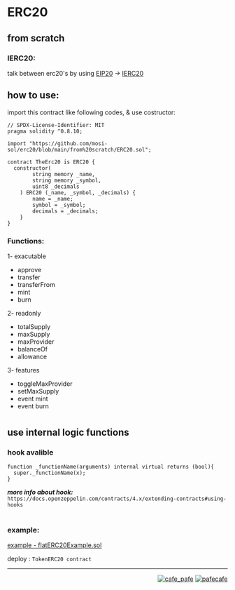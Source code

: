 # ERC20 
## from scratch

### IERC20:
talk between erc20's by using [EIP20](https://eips.ethereum.org/EIPS/eip-20) -> [IERC20](https://github.com/mosi-sol/erc20/blob/main/IERC20.sol)

## how to use:
import this contract like following codes, & use costructor:

```solidity
// SPDX-License-Identifier: MIT
pragma solidity ^0.8.10;

import "https://github.com/mosi-sol/erc20/blob/main/from%20scratch/ERC20.sol";

contract TheErc20 is ERC20 {
  constructor(
        string memory _name,
        string memory _symbol,
        uint8 _decimals
    ) ERC20 (_name, _symbol, _decimals) {
        name = _name;
        symbol = _symbol;
        decimals = _decimals;
    }
}
```

### Functions:

1- exacutable
- approve
- transfer
- transferFrom
- mint
- burn

2- readonly
- totalSupply
- maxSupply
- maxProvider
- balanceOf
- allowance

3- features
- toggleMaxProvider
- setMaxSupply
- event mint
- event burn

#

## use internal logic functions

### hook avalible

```solidity
function _functionName(arguments) internal virtual returns (bool){
  super._functionName(x);
}
```
***more info about hook:*** ` https://docs.openzeppelin.com/contracts/4.x/extending-contracts#using-hooks `

#

### example:
[example - flatERC20Example.sol](https://github.com/mosi-sol/erc20/blob/main/from%20scratch/flatERC20Example.sol)

deploy : ` TokenERC20 contract `

---
<p align="right"> 
  <a href="https://github.com/mosi-sol/erc20/blob/main/from%20scratch/ERC20.sol" target="blank">
  <img src="https://img.shields.io/badge/from%20scratch-ERC20-blue?style=flat" alt="cafe_pafe" /></a> 
  <a href="https://github.com/mosi-sol/erc20" target="blank">
  <img src="https://img.shields.io/github/license/mosi-sol/erc20" alt="pafecafe" /></a> 
</p>
